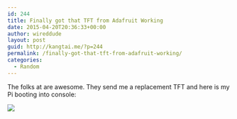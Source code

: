 ```yaml
---
id: 244
title: Finally got that TFT from Adafruit Working
date: 2015-04-20T20:36:33+00:00
author: wireddude
layout: post
guid: http://kangtai.me/?p=244
permalink: /finally-got-that-tft-from-adafruit-working/
categories:
  - Random
---
```

The folks at [](http://adafruit.com "Adafruit") are awesome. They send me a replacement TFT and here is my Pi booting into console:

<img src="http://i1.wp.com/media.davidkanter.com/Photo-2015-04-20-21-27.jpg?w=604" data-recalc-dims="1" />